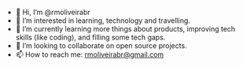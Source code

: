 - 👋 Hi, I’m @rmoliveirabr
- 👀 I’m interested in learning, technology and travelling.
- 🌱 I’m currently learning more things about products, improving tech skills (like coding), and filling some tech gaps.
- 💞️ I’m looking to collaborate on open source projects.
- 📫 How to reach me: rmoliveirabr@gmail.com

<!---
rmoliveirabr/rmoliveirabr is a ✨ special ✨ repository because its `README.md` (this file) appears on your GitHub profile.
You can click the Preview link to take a look at your changes.
--->
